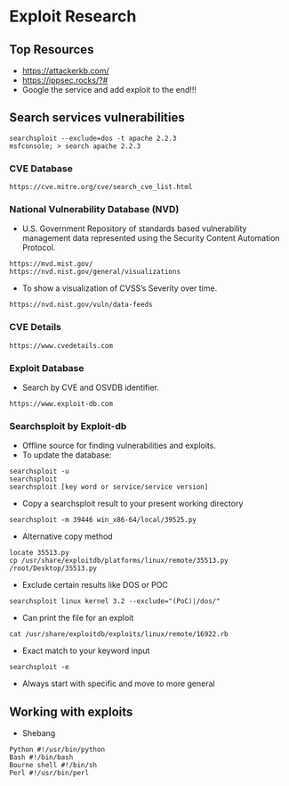 # Exploit Research

## Top Resources

* https://attackerkb.com/
* https://ippsec.rocks/?#
* Google the service and add exploit to the end!!!

## Search services vulnerabilities

```
searchsploit --exclude=dos -t apache 2.2.3
msfconsole; > search apache 2.2.3
```

### CVE Database

```
https://cve.mitre.org/cve/search_cve_list.html
```

### National Vulnerability Database (NVD)

* U.S. Government Repository of standards based vulnerability management data represented using the Security Content Automation Protocol.

```
https://mvd.mist.gov/
https://nvd.nist.gov/general/visualizations
```

* To show a visualization of CVSS’s Severity over time.

```
https://nvd.nist.gov/vuln/data-feeds
```

### CVE Details

```
https://www.cvedetails.com
```

### Exploit Database

* Search by CVE and OSVDB identifier.

```
https://www.exploit-db.com
```

### Searchsploit by Exploit-db

* Offline source for finding vulnerabilities and exploits.
* To update the database:

```
searchsploit -u
searchsploit 
searchsploit [key word or service/service version]
```

* Copy a searchsploit result to your present working directory

```
searchsploit -m 39446 win_x86-64/local/39525.py
```

* Alternative copy method

```
locate 35513.py 
cp /usr/share/exploitdb/platforms/linux/remote/35513.py /root/Desktop/35513.py
```

* Exclude certain results like DOS or POC

```
searchsploit linux kernel 3.2 --exclude="(PoC)|/dos/"
```

* Can print the file for an exploit

```
cat /usr/share/exploitdb/exploits/linux/remote/16922.rb
```

* Exact match to your keyword input

```
searchsploit -e  
```

* Always start with specific and move to more general

## Working with exploits

* Shebang

```
Python #!/usr/bin/python
Bash #!/bin/bash
Bourne shell #!/bin/sh
Perl #!/usr/bin/perl
```

